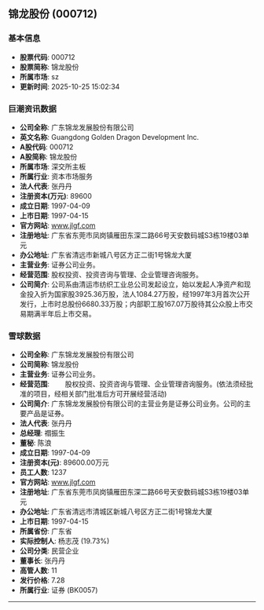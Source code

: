 ## 锦龙股份 (000712)

### 基本信息

- **股票代码**: 000712
- **股票简称**: 锦龙股份
- **所属市场**: sz
- **更新时间**: 2025-10-25 15:02:34

### 巨潮资讯数据

- **公司全称**: 广东锦龙发展股份有限公司
- **英文名称**: Guangdong Golden Dragon Development Inc.
- **A股代码**: 000712
- **A股简称**: 锦龙股份
- **所属市场**: 深交所主板
- **所属行业**: 资本市场服务
- **法人代表**: 张丹丹
- **注册资本(万元)**: 89600
- **成立日期**: 1997-04-09
- **上市日期**: 1997-04-15
- **官方网站**: www.jlgf.com
- **注册地址**: 广东省东莞市凤岗镇雁田东深二路66号天安数码城S3栋19楼03单元
- **办公地址**: 广东省清远市新城八号区方正二街1号锦龙大厦
- **主营业务**: 证券公司业务。
- **经营范围**: 股权投资、投资咨询与管理、企业管理咨询服务。
- **公司简介**: 公司系由清运市纺织工业总公司发起设立，始以发起人净资产和现金投入折为国家股3925.36万股，法人1084.27万股，经1997年3月首次公开发行，上市时总股份6680.33万股；内部职工股167.07万股待其公众股上市交易期满半年后上市交易。

### 雪球数据

- **公司全称**: 广东锦龙发展股份有限公司
- **公司简称**: 锦龙股份
- **主营业务**: 证券公司业务。
- **经营范围**: 　　股权投资、投资咨询与管理、企业管理咨询服务。(依法须经批准的项目，经相关部门批准后方可开展经营活动)
- **公司简介**: 广东锦龙发展股份有限公司的主营业务是证券公司业务。公司的主要产品是证券。
- **法人代表**: 张丹丹
- **总经理**: 禤振生
- **董秘**: 陈浪
- **成立日期**: 1997-04-09
- **注册资本(元)**: 89600.00万元
- **员工人数**: 1237
- **官方网站**: www.jlgf.com
- **注册地址**: 广东省东莞市凤岗镇雁田东深二路66号天安数码城S3栋19楼03单元
- **办公地址**: 广东省清远市清城区新城八号区方正二街1号锦龙大厦
- **上市日期**: 1997-04-15
- **所属省份**: 广东省
- **实际控制人**: 杨志茂 (19.73%)
- **公司分类**: 民营企业
- **董事长**: 张丹丹
- **高管人数**: 11
- **发行价格**: 7.28
- **所属行业**: 证券 (BK0057)

---
